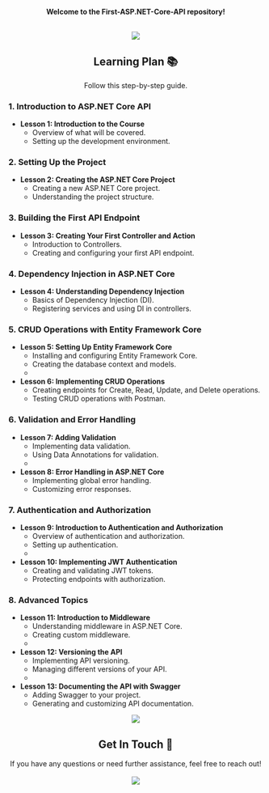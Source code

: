 <p align="center">
  <strong>Welcome to the First-ASP.NET-Core-API repository!</strong>
  <br> <br>
  </a>
</p>

<div align="center">
  <img src="https://skillicons.dev/icons?i=dotnet,swagger&perline=5" />
</div>

<h2 align="center">Learning Plan 📚</h2>

<p align="center">
  Follow this step-by-step guide.
</p>

### **1. Introduction to ASP.NET Core API**
- **Lesson 1: Introduction to the Course**
  - Overview of what will be covered.
  - Setting up the development environment.

### **2. Setting Up the Project**
- **Lesson 2: Creating the ASP.NET Core Project**
  - Creating a new ASP.NET Core project.
  - Understanding the project structure.

### **3. Building the First API Endpoint**
- **Lesson 3: Creating Your First Controller and Action**
  - Introduction to Controllers.
  - Creating and configuring your first API endpoint.

### **4. Dependency Injection in ASP.NET Core**
- **Lesson 4: Understanding Dependency Injection**
  - Basics of Dependency Injection (DI).
  - Registering services and using DI in controllers.

### **5. CRUD Operations with Entity Framework Core**
- **Lesson 5: Setting Up Entity Framework Core**
  - Installing and configuring Entity Framework Core.
  - Creating the database context and models.
  - 
- **Lesson 6: Implementing CRUD Operations**
  - Creating endpoints for Create, Read, Update, and Delete operations.
  - Testing CRUD operations with Postman.

### **6. Validation and Error Handling**
- **Lesson 7: Adding Validation**
  - Implementing data validation.
  - Using Data Annotations for validation.
  - 
- **Lesson 8: Error Handling in ASP.NET Core**
  - Implementing global error handling.
  - Customizing error responses.

### **7. Authentication and Authorization**
- **Lesson 9: Introduction to Authentication and Authorization**
  - Overview of authentication and authorization.
  - Setting up authentication.
  - 
- **Lesson 10: Implementing JWT Authentication**
  - Creating and validating JWT tokens.
  - Protecting endpoints with authorization.

### **8. Advanced Topics**
- **Lesson 11: Introduction to Middleware**
  - Understanding middleware in ASP.NET Core.
  - Creating custom middleware.
  - 
- **Lesson 12: Versioning the API**
  - Implementing API versioning.
  - Managing different versions of your API.
  - 
- **Lesson 13: Documenting the API with Swagger**
  - Adding Swagger to your project.
  - Generating and customizing API documentation.

<div align="center">
  <img src="https://skillicons.dev/icons?i=cs,dotnet,github,postman,swagger&perline=5" />
</div>

<h2 align="center">Get In Touch 💬</h2>

<p align="center">
  If you have any questions or need further assistance, feel free to reach out!
  <br> <br>
  <a href="https://www.linkedin.com/in/abdulrahman-mahamdeh/" target="_blank">
    <img src="https://img.shields.io/badge/LinkedIn-0077B5?style=for-the-badge&logo=linkedin&logoColor=white">
  </a>
</p>
